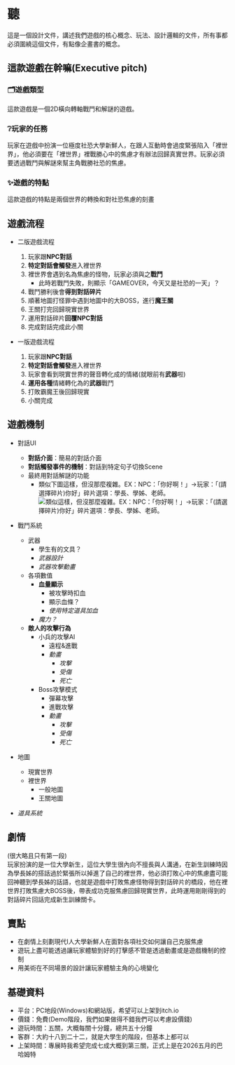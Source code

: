 聽
====
這是一個設計文件，講述我們遊戲的核心概念、玩法、設計邏輯的文件，所有事都必須圍繞這個文件，有點像企畫書的概念。 

這款遊戲在幹嘛(Executive pitch)
-------
### :card_index_dividers:遊戲類型  
這款遊戲是一個2D橫向轉軸戰鬥和解謎的遊戲。  
### :grey_question:玩家的任務    
玩家在遊戲中扮演一位極度社恐大學新鮮人，在跟人互動時會過度緊張陷入「裡世界」，他必須要在「裡世界」裡戰勝心中的焦慮才有辦法回歸真實世界。玩家必須要透過戰鬥與解謎來幫主角戰勝社恐的焦慮。  
### :sparkles:遊戲的特點  
這款遊戲的特點是兩個世界的轉換和對社恐焦慮的刻畫

遊戲流程
-------
* 二版遊戲流程
  1. 玩家跟**NPC對話**
  2. **特定對話會觸發**進入裡世界
  3. 裡世界會遇到名為焦慮的怪物，玩家必須與之**戰鬥**
      + 此時若戰鬥失敗，則顯示「GAMEOVER，今天又是社恐的一天」？
  5. 戰鬥勝利後會**得到對話碎片**
  6. 順著地圖打怪罪中遇到地圖中的大BOSS，進行**魔王關**
  7. 王關打完回歸現實世界
  8. 運用對話碎片**回覆NPC對話**
  9. 完成對話完成此小關  

* 一版遊戲流程
  1. 玩家跟**NPC對話**
  2. **特定對話會觸發**進入裡世界
  3. 玩家會看到現實世界的聲音轉化成的情緒(就眼前有**武器**啦)
  5. **運用各種**情緒轉化為的**武器**戰鬥
  6. 打敗霸魔王後回歸現實
  7. 小關完成

遊戲機制
-------
+ 對話UI
  + **對話介面**：簡易的對話介面
  + **對話觸發事件的機制**：對話到特定句子切換Scene
  + 最終用對話解謎的功能
    + 類似下圖這樣，但沒那麼複雜。EX：NPC：「你好啊！」→玩家：「(請選擇碎片)你好」碎片選項：學長、學姊、老師。
      ![類似這樣，但沒那麼複雜。EX：NPC：「你好啊！」→玩家：「(請選擇碎片)你好」碎片選項：學長、學姊、老師。](https://truth.bahamut.com.tw/s01/202407/aa0628550e048c7baa78123c2952f292.JPG)
+ 戰鬥系統
  + 武器
    + 學生有的文具？
    + _武器設計_
    + _武器攻擊動畫_
  + 各項數值
    + **血量顯示**
      + 被攻擊時扣血
      + 顯示血條？
      + _使用特定道具加血_
    + _魔力？_
  + **敵人的攻擊行為**
    + 小兵的攻擊AI
      + 遠程&進戰
      + _動畫_
        + _攻擊_
        + _受傷_
        + _死亡_
    + Boss攻擊模式
      + 彈幕攻擊
      + 進戰攻擊
      + _動畫_
        + _攻擊_
        + _受傷_
        + _死亡_
+ 地圖
   + 現實世界
   + 裡世界
     + 一般地圖
     + 王關地圖

     
+ _道具系統_
  
劇情 
-------
(很大略且只有第一段)  
玩家扮演的是一位大學新生，這位大學生很內向不擅長與人溝通，在新生訓練時因為學長姊的搭話過於緊張所以掉進了自己的裡世界，他必須打敗心中的焦慮盡可能回神聽到學長姊的話語，也就是遊戲中打敗焦慮怪物得到對話碎片的橋段，他在裡世界打敗焦慮大BOSS後，帶表成功克服焦慮回歸現實世界，此時運用剛剛得到的對話碎片回話完成新生訓練關卡。
    
賣點
-------
+ 在劇情上刻劃現代I人大學新鮮人在面對各項社交如何讓自己克服焦慮
+ 遊玩上盡可能透過讓玩家體驗到好的打擊感不管是透過動畫或是遊戲機制的控制
+ 用美術在不同場景的設計讓玩家體驗主角的心境變化

基礎資料
-------
+ 平台：PC地段(Windows)和網站版，希望可以上架到itch.io  
+ 價錢：免費(Demo階段，我們如果做得不錯我們可以考慮設價錢)  
+ 遊玩時間：五關，大概每關十分鐘，總共五十分鐘  
+ 客群：大約十八到二十二，就是大學生的階段，但基本上都可以  
+ 上架時間：專展時我希望完成七成大概到第三關，正式上是在2026五月的巴哈姆特
